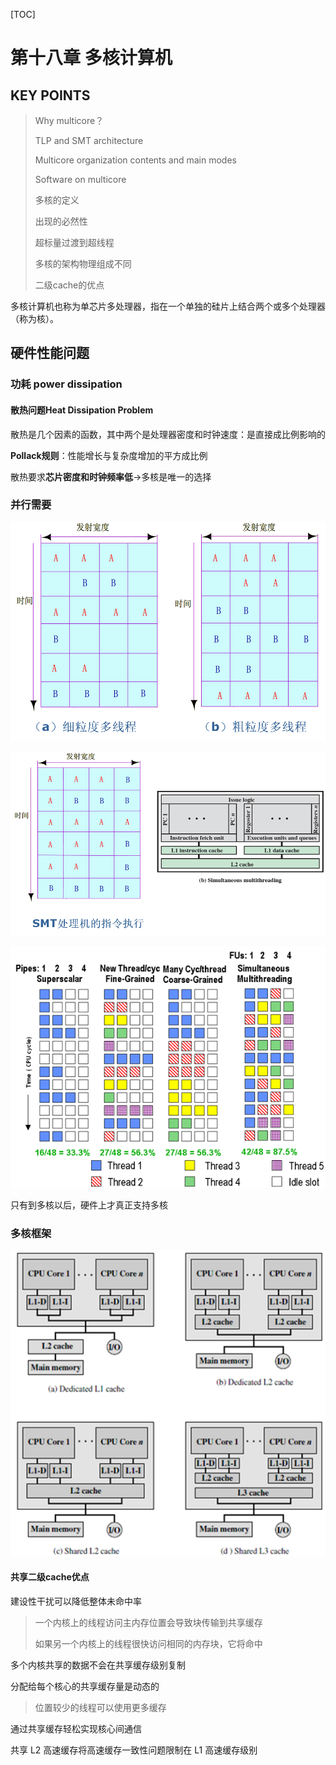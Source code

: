 [TOC]

# 第十八章 多核计算机

## KEY POINTS

> Why multicore？
>
> TLP and SMT architecture
>
> Multicore organization contents and main modes
>
> Software on multicore
>
> 多核的定义
>
> 出现的必然性
>
> 超标量过渡到超线程
>
> 多核的架构物理组成不同
>
> 二级cache的优点

多核计算机也称为单芯片多处理器，指在一个单独的硅片上结合两个或多个处理器（称为核）。

## 硬件性能问题

### 功耗 power dissipation

#### 散热问题Heat Dissipation Problem

散热是几个因素的函数，其中两个是处理器密度和时钟速度：是直接成比例影响的

**Pollack规则**：性能增长与复杂度增加的平方成比例

散热要求**芯片密度和时钟频率低**->多核是唯一的选择

### 并行需要



![image-20211208101405904](https://raw.githubusercontent.com/yijunquan-afk/img-bed-1/main/img2/1695704570.png)

![image-20211208101528637](https://raw.githubusercontent.com/yijunquan-afk/img-bed-1/main/img2/1695704571.png)

![image-20211208102437894](https://raw.githubusercontent.com/yijunquan-afk/img-bed-1/main/img2/1695704572.png)

只有到多核以后，硬件上才真正支持多核

### 多核框架

![image-20211208103209678](https://raw.githubusercontent.com/yijunquan-afk/img-bed-1/main/img2/1695704574.png)

#### 共享二级cache优点

建设性干扰可以降低整体未命中率

>  一个内核上的线程访问主内存位置会导致块传输到共享缓存
>
>  如果另一个内核上的线程很快访问相同的内存块，它将命中

 多个内核共享的数据不会在共享缓存级别复制

 分配给每个核心的共享缓存量是动态的

>  位置较少的线程可以使用更多缓存

 通过共享缓存轻松实现核心间通信

 共享 L2 高速缓存将高速缓存一致性问题限制在 L1 高速缓存级别

